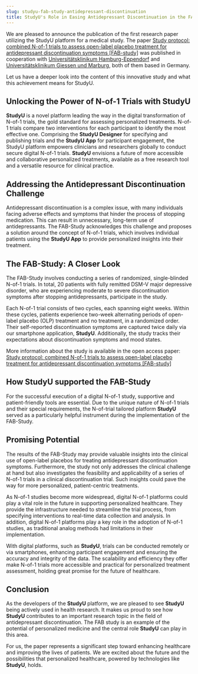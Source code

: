 ```yaml
---
slug: studyu-fab-study-antidepressant-discontinuation
title: StudyU's Role in Easing Antidepressant Discontinuation in the FAB-Study
---
```


We are pleased to announce the publication of the first research paper utilizing the StudyU platform
for a medical study. The paper [Study protocol: combined N-of-1 trials to assess open-label placebo treatment for antidepressant discontinuation symptoms [FAB-study]](https://bmcpsychiatry.biomedcentral.com/articles/10.1186/s12888-023-05184-y)
was published in cooperation with [Universitätsklinikum Hamburg-Eppendorf](https://www.hsu-hh.de/) and [Universitätsklinikum Giessen und Marburg](https://www.ukgm.de),
both of them based in Germany.

Let us have a deeper look into the content of this innovative study and what this achievement means for StudyU.

## Unlocking the Power of N-of-1 Trials with StudyU

**StudyU** is a novel platform leading the way in the digital transformation of N-of-1 trials, the gold standard for
assessing personalized treatments. N-of-1 trials compare two interventions for each participant to identify the most
effective one. Comprising the **StudyU Designer** for specifying and publishing trials and the **StudyU App** for
participant engagement, the StudyU platform empowers clinicians and researchers globally to conduct secure digital
N-of-1 trials. **StudyU** envisions a future of more accessible and collaborative personalized treatments, available as
a free research tool and a versatile resource for clinical practice.

## Addressing the Antidepressant Discontinuation Challenge

Antidepressant discontinuation is a complex issue, with many individuals facing adverse effects and symptoms that hinder
the process of stopping medication. This can result in unnecessary, long-term use of antidepressants. The FAB-Study
acknowledges this challenge and proposes a solution around the concept of N-of-1 trials, which involves individual
patients using the **StudyU App** to provide personalized insights into their treatment.

## The FAB-Study: A Closer Look

The FAB-Study involves conducting a series of randomized, single-blinded N-of-1 trials. In total, 20 patients with fully
remitted DSM-V major depressive disorder, who are experiencing moderate to severe discontinuation symptoms after
stopping antidepressants, participate in the study.

Each N-of-1 trial consists of two cycles, each spanning eight weeks. Within these cycles, patients experience two-week
alternating periods of open-label placebo (OLP) treatment and no treatment, in a randomized order. Their self-reported
discontinuation symptoms are captured twice daily via our smartphone application, **StudyU**. Additionally, the study
tracks their expectations about discontinuation symptoms and mood states.

More information about the study is available in the open access paper: [Study protocol: combined N-of-1 trials to assess open-label placebo treatment for antidepressant discontinuation symptoms [FAB-study]](https://bmcpsychiatry.biomedcentral.com/articles/10.1186/s12888-023-05184-y)

## How StudyU supported the FAB-Study

For the successful execution of a digital N-of-1 study, supportive and patient-friendly tools are essential. Due to the
unique nature of N-of-1 trials and their special requirements, the N-of-trial tailored platform **StudyU** served as a
particularly helpful instrument during the implementation of the FAB-Study.

## Promising Potential

The results of the FAB-Study may provide valuable insights into the clinical use of open-label placebos for treating
antidepressant discontinuation symptoms. Furthermore, the study not only addresses the clinical challenge at hand but
also investigates the feasibility and applicability of a series of N-of-1 trials in a clinical discontinuation trial. 
Such insights could pave the way for more personalized, patient-centric treatments.

As N-of-1 studies become more widespread, digital N-of-1 platforms could play a vital role in the future in supporting
personalized healthcare. They provide the infrastructure needed to streamline the trial process, from specifying 
interventions to real-time data collection and analysis. In addition, digital N-of-1 platforms play a key role in the
adoption of N-of-1 studies, as traditional analog methods had limitations in their implementation.

With digital platforms, such as **StudyU**, trials can be conducted remotely or via smartphones, enhancing participant 
engagement and ensuring the accuracy and integrity of the data. The scalability and efficiency they offer make N-of-1
trials more accessible and practical for personalized treatment assessment, holding great promise for the future of
healthcare.

## Conclusion

As the developers of the **StudyU** platform, we are pleased to see **StudyU** being actively used in health research.
It makes us proud to see how **StudyU** contributes to an important research topic in the field of antidepressant
discontinuation. The FAB study is an example of the potential of personalized medicine and the central role **StudyU**
can play in this area.

For us, the paper represents a significant step toward enhancing healthcare and improving the lives of patients. We are
excited about the future and the possibilities that personalized healthcare, powered by technologies like **StudyU**, holds.
